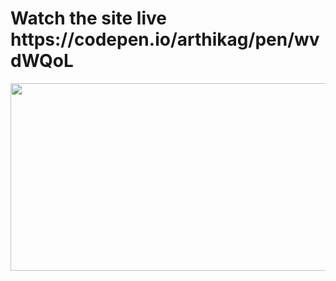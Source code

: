 <h1>Watch the site live<br>
https://codepen.io/arthikag/pen/wvdWQoL</h1>
<img height=300px width=600px src="https://i.pinimg.com/originals/5e/e4/4d/5ee44daed95a11400250d1aefc75f5d6.gif">

